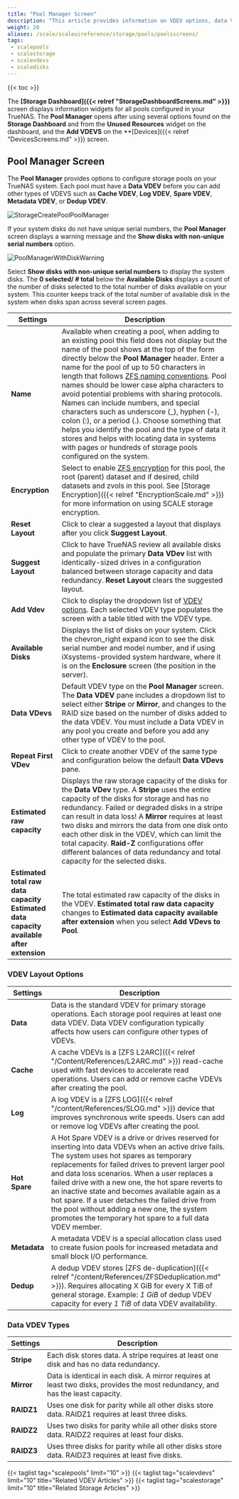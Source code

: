 ```yaml
---
title: "Pool Manager Screen"
description: "This article provides information on VDEV options, data VDEV types and the settings and functions on the **Pool Manager** configuration screen."
weight: 20
aliases: /scale/scaleuireference/storage/pools/poolsscreens/
tags: 
 - scalepools
 - scalestorage
 - scalevdevs
 - scaledisks
---
```


{{< toc >}}

The **[Storage Dashboard]({{< relref "StorageDashboardScreens.md" >}})** screen displays information widgets for all pools configured in your TrueNAS. The **Pool Manager** opens after using several options found on the **Storage Dashboard** and from the **Unused Resources** widget on the dashboard, and the **Add VDEVS** on the **[Devices]({{< relref "DevicesScreens.md" >}}) screen.

## Pool Manager Screen

The **Pool Manager** provides options to configure storage pools on your TrueNAS system. Each pool must have a **Data VDEV** before you can add other types of VDEVS such as **Cache VDEV**, **Log VDEV**, **Spare VDEV**, **Metadata VDEV**, or **Dedup VDEV**.

![StorageCreatePoolPoolManager](/images/SCALE/22.12/StorageCreatePoolPoolManager.png "Storage Create Pool > Pool Manager") 

If your system disks do not have unique serial numbers, the **Pool Manager** screen displays a warning message and the **Show disks with non-unique serial numbers** option. 

![PoolManagerWithDiskWarning](/images/SCALE/22.02/PoolManagerWithDiskWarning.png "TrueNAS SCALE Pool Manager")

Select **Show disks with non-unique serial numbers** to display the system disks.
The **0 selected/ *#* total** below the **Available Disks** displays a count of the number of disks selected to the total number of disks available on your system. 
This counter keeps track of the total number of available disk in the system when disks span across several screen pages.

| Settings | Description |
|----------|-------------|
| **Name** | Available when creating a pool, when adding to an existing pool this field does not display but the name of the pool shows at the top of the form directly below the **Pool Manager** header. Enter a name for the pool of up to 50 characters in length that follows [ZFS naming conventions](https://docs.oracle.com/cd/E23824_01/html/821-1448/gbcpt.html). Pool names should be lower case alpha characters to avoid potential problems with sharing protocols. Names can include numbers, and special characters such as underscore (_), hyphen (-), colon (:), or a period (.). Choose something that helps you identify the pool and the type of data it stores and helps with locating data in systems with pages or hundreds of storage pools configured on the system. |
| **Encryption** | Select to enable [ZFS encryption](https://zfsonlinux.org/manpages/0.8.3/man8/zfs.8.html) for this pool, the root (parent) dataset and if desired, child datasets and zvols in this pool. See [Storage Encryption]({{< relref "EncryptionScale.md" >}}) for more information on using SCALE storage encryption. |
| **Reset Layout** | Click to clear a suggested a layout that displays after you click **Suggest Layout**. |
| **Suggest Layout** | Click to have TrueNAS review all available disks and populate the primary **Data VDev** list with identically-sized drives in a configuration balanced between storage capacity and data redundancy. **Reset Layout** clears the suggested layout. |
| **Add Vdev** | Click to display the dropdown list of [VDEV options](#vdev-options). Each selected VDEV type populates the screen with a table titled with the VDEV type. |
| **Available Disks** | Displays the list of disks on your system. Click the <span class="material-icons">chevron_right</span> expand icon to see the disk serial number and model number, and if using iXsystems-provided system hardware, where it is on the **Enclosure** screen (the position in the server). |
| **Data VDevs** | Default VDEV type on the **Pool Manager** screen. The **Data VDEV** pane includes a dropdown list to select either **Stripe** or **Mirror**, and changes to the RAID size based on the number of disks added to the data VDEV. You must include a Data VDEV in any pool you create and before you add any other type of VDEV to the pool. |
| **Repeat First VDev** | Click to create another VDEV of the same type and configuration below the default **Data VDevs** pane. |
| **Estimated raw capacity** | Displays the raw storage capacity of the disks for the **Data VDev** type. A **Stripe** uses the entire capacity of the disks for storage and has no redundancy. Failed or degraded disks in a stripe can result in data loss! A **Mirror** requires at least two disks and mirrors the data from one disk onto each other disk in the VDEV, which can limit the total capacity. **Raid-Z** configurations offer different balances of data redundancy and total capacity for the selected disks. |
| **Estimated total raw data capacity**<br>**Estimated data capacity available after extension** | The total estimated raw capacity of the disks in the VDEV. **Estimated total raw data capacity** changes to **Estimated data capacity available after extension** when you select **Add VDevs to Pool**. |

### VDEV Layout Options

| Settings | Description |
|----------|-------------|
| **Data** | Data is the standard VDEV for primary storage operations. Each storage pool requires at least one data VDEV. Data VDEV configuration typically affects how users can configure other types of VDEVs. |
| **Cache** | A cache VDEVs is a [ZFS L2ARC]({{< relref "/Content/References/L2ARC.md" >}}) read-cache used with fast devices to accelerate read operations. Users can add or remove cache VDEVs after creating the pool. |
| **Log** | A log VDEV is a [ZFS LOG]({{< relref "/content/References/SLOG.md" >}}) device that improves synchronous write speeds. Users can add or remove log VDEVs after creating the pool. |
| **Hot Spare** | A Hot Spare VDEV is a drive or drives reserved for inserting into data VDEVs when an active drive fails. The system uses hot spares as temporary replacements for failed drives to prevent larger pool and data loss scenarios. When a user replaces a failed drive with a new one, the hot spare reverts to an inactive state and becomes available again as a hot spare. If a user detaches the failed drive from the pool without adding a new one, the system promotes the temporary hot spare to a full data VDEV member. |
| **Metadata** | A metadata VDEV is a special allocation class used to create fusion pools for increased metadata and small block I/O performance. |
| **Dedup** | A dedup VDEV stores [ZFS de-duplication]({{< relref "/content/References/ZFSDeduplication.md" >}}). Requires allocating X GiB for every X TiB of general storage. Example: *1 GiB* of dedup VDEV capacity for every *1 TiB* of data VDEV availability. |

### Data VDEV Types

| Settings | Description |
|----------|-------------|
| **Stripe** | Each disk stores data. A stripe requires at least one disk and has no data redundancy. |
| **Mirror** | Data is identical in each disk. A mirror requires at least two disks, provides the most redundancy, and has the least capacity. |
| **RAIDZ1** | Uses one disk for parity while all other disks store data. RAIDZ1 requires at least three disks. |
| **RAIDZ2** | Uses two disks for parity while all other disks store data. RAIDZ2 requires at least four disks. |
| **RAIDZ3** | Uses three disks for parity while all other disks store data. RAIDZ3 requires at least five disks. |


{{< taglist tag="scalepools" limit="10" >}}
{{< taglist tag="scalevdevs" limit="10" title="Related VDEV Articles" >}}
{{< taglist tag="scalestorage" limit="10" title="Related Storage Articles" >}}